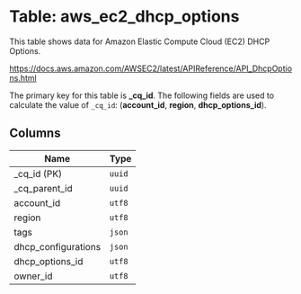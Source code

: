 # Table: aws_ec2_dhcp_options

This table shows data for Amazon Elastic Compute Cloud (EC2) DHCP Options.

https://docs.aws.amazon.com/AWSEC2/latest/APIReference/API_DhcpOptions.html

The primary key for this table is **_cq_id**.
The following fields are used to calculate the value of `_cq_id`: (**account_id**, **region**, **dhcp_options_id**).

## Columns

| Name          | Type          |
| ------------- | ------------- |
|_cq_id (PK)|`uuid`|
|_cq_parent_id|`uuid`|
|account_id|`utf8`|
|region|`utf8`|
|tags|`json`|
|dhcp_configurations|`json`|
|dhcp_options_id|`utf8`|
|owner_id|`utf8`|